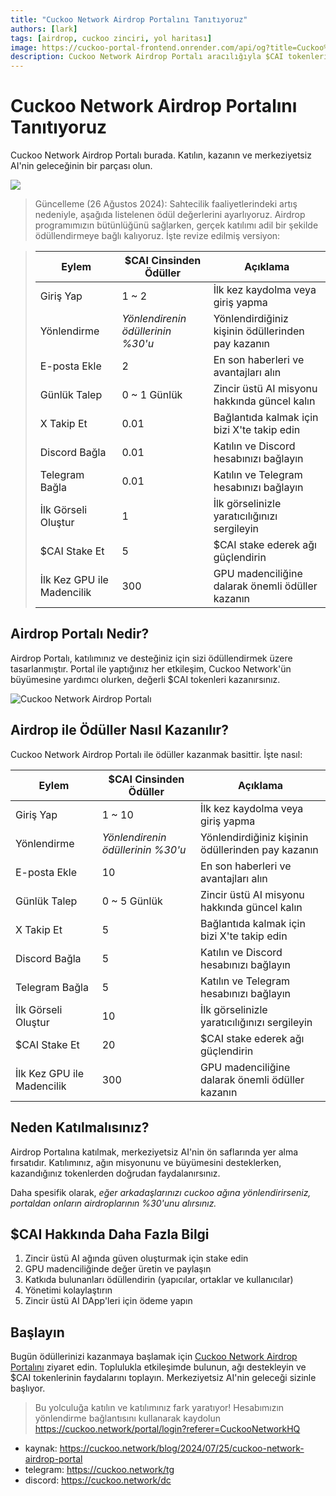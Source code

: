 ```yaml
---
title: "Cuckoo Network Airdrop Portalını Tanıtıyoruz"
authors: [lark]
tags: [airdrop, cuckoo zinciri, yol haritası]
image: https://cuckoo-portal-frontend.onrender.com/api/og?title=Cuckoo%20Network%20Airdrop%20Portal%C4%B1n%C4%B1%20Tan%C4%B1t%C4%B1yoruz
description: Cuckoo Network Airdrop Portalı aracılığıyla $CAI tokenleri nasıl kazanacağınızı keşfedin. Bugün merkeziyetsiz AI'yi destekleyin ve faydalanın!
---
```


# Cuckoo Network Airdrop Portalını Tanıtıyoruz

Cuckoo Network Airdrop Portalı burada. Katılın, kazanın ve merkeziyetsiz AI'nin geleceğinin bir parçası olun.

![](https://cuckoo-network.b-cdn.net/2024-07-25-cuckoo-network-airdrop-portal.webp)

> Güncelleme (26 Ağustos 2024): Sahtecilik faaliyetlerindeki artış nedeniyle, aşağıda listelenen ödül değerlerini ayarlıyoruz. Airdrop programımızın bütünlüğünü sağlarken, gerçek katılımı adil bir şekilde ödüllendirmeye bağlı kalıyoruz. İşte revize edilmiş versiyon:

> | Eylem                 | $CAI Cinsinden Ödüller     | Açıklama                                       |
> | --------------------- | -------------------------- | ---------------------------------------------- |
> | Giriş Yap             | 1 ~ 2                      | İlk kez kaydolma veya giriş yapma              |
> | Yönlendirme           | _Yönlendirenin ödüllerinin %30'u_ | Yönlendirdiğiniz kişinin ödüllerinden pay kazanın |
> | E-posta Ekle          | 2                          | En son haberleri ve avantajları alın           |
> | Günlük Talep          | 0 ~ 1 Günlük               | Zincir üstü AI misyonu hakkında güncel kalın   |
> | X Takip Et            | 0.01                       | Bağlantıda kalmak için bizi X'te takip edin    |
> | Discord Bağla         | 0.01                       | Katılın ve Discord hesabınızı bağlayın         |
> | Telegram Bağla        | 0.01                       | Katılın ve Telegram hesabınızı bağlayın        |
> | İlk Görseli Oluştur   | 1                          | İlk görselinizle yaratıcılığınızı sergileyin   |
> | $CAI Stake Et         | 5                          | $CAI stake ederek ağı güçlendirin              |
> | İlk Kez GPU ile Madencilik | 300                  | GPU madenciliğine dalarak önemli ödüller kazanın |

## Airdrop Portalı Nedir?

Airdrop Portalı, katılımınız ve desteğiniz için sizi ödüllendirmek üzere tasarlanmıştır. Portal ile yaptığınız her etkileşim, Cuckoo Network'ün büyümesine yardımcı olurken, değerli $CAI tokenleri kazanırsınız.

![Cuckoo Network Airdrop Portalı](https://cuckoo-network.b-cdn.net/airdrop-portal.webp "Cuckoo Network Airdrop Portalı")

## Airdrop ile Ödüller Nasıl Kazanılır?

Cuckoo Network Airdrop Portalı ile ödüller kazanmak basittir. İşte nasıl:

| Eylem                 | $CAI Cinsinden Ödüller     | Açıklama                                       |
| --------------------- | -------------------------- | ---------------------------------------------- |
| Giriş Yap             | 1 ~ 10                     | İlk kez kaydolma veya giriş yapma              |
| Yönlendirme           | _Yönlendirenin ödüllerinin %30'u_ | Yönlendirdiğiniz kişinin ödüllerinden pay kazanın |
| E-posta Ekle          | 10                         | En son haberleri ve avantajları alın           |
| Günlük Talep          | 0 ~ 5 Günlük               | Zincir üstü AI misyonu hakkında güncel kalın   |
| X Takip Et            | 5                          | Bağlantıda kalmak için bizi X'te takip edin    |
| Discord Bağla         | 5                          | Katılın ve Discord hesabınızı bağlayın         |
| Telegram Bağla        | 5                          | Katılın ve Telegram hesabınızı bağlayın        |
| İlk Görseli Oluştur   | 10                         | İlk görselinizle yaratıcılığınızı sergileyin   |
| $CAI Stake Et         | 20                         | $CAI stake ederek ağı güçlendirin              |
| İlk Kez GPU ile Madencilik | 300                  | GPU madenciliğine dalarak önemli ödüller kazanın |

## Neden Katılmalısınız?

Airdrop Portalına katılmak, merkeziyetsiz AI'nin ön saflarında yer alma fırsatıdır. Katılımınız, ağın misyonunu ve büyümesini desteklerken, kazandığınız tokenlerden doğrudan faydalanırsınız.

Daha spesifik olarak, _eğer arkadaşlarınızı cuckoo ağına yönlendirirseniz, portaldan onların airdroplarının %30'unu alırsınız._

## $CAI Hakkında Daha Fazla Bilgi

1. Zincir üstü AI ağında güven oluşturmak için stake edin
2. GPU madenciliğinde değer üretin ve paylaşın
3. Katkıda bulunanları ödüllendirin (yapıcılar, ortaklar ve kullanıcılar)
4. Yönetimi kolaylaştırın
5. Zincir üstü AI DApp'leri için ödeme yapın

## Başlayın

Bugün ödüllerinizi kazanmaya başlamak için [Cuckoo Network Airdrop Portalını](https://cuckoo.network/portal/airdrop) ziyaret edin. Toplulukla etkileşimde bulunun, ağı destekleyin ve $CAI tokenlerinin faydalarını toplayın. Merkeziyetsiz AI'nin geleceği sizinle başlıyor.

> Bu yolculuğa katılın ve katılımınız fark yaratıyor! Hesabımızın yönlendirme bağlantısını kullanarak kaydolun https://cuckoo.network/portal/login?referer=CuckooNetworkHQ

- kaynak: https://cuckoo.network/blog/2024/07/25/cuckoo-network-airdrop-portal
- telegram: https://cuckoo.network/tg
- discord: https://cuckoo.network/dc
